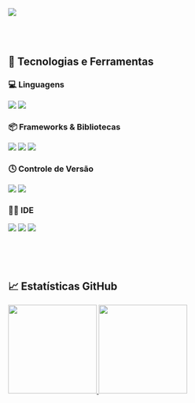 <div>
  <a href="https://www.linkedin.com/in/alvaro-ronda/" target="_blank"><img loading="lazy" src="https://img.shields.io/badge/-LinkedIn-%230077B5?style=for-the-badge&logo=linkedin&logoColor=white" target="_blank"></a>   
</div>

<br>
<br>
<br>

## 🚀 Tecnologias e Ferramentas

### 💻 Linguagens
<div>  
  <img loading="lazy" src="https://img.shields.io/badge/Python-FFD43B?style=for-the-badge&logo=python&logoColor=blue">
  <img loading="lazy" src="https://img.shields.io/badge/R-276DC3?style=for-the-badge&logo=r&logoColor=white">
</div>

### 📦 Frameworks & Bibliotecas
<div>  
  <img loading="lazy" src="https://img.shields.io/badge/-Numpy-013243?&logo=NumPy">
  <img loading="lazy" src="https://img.shields.io/badge/-Panda-013243?&logo=Panda"> 
  <img loading="lazy" src="https://img.shields.io/badge/R-276DC3?style=for-the-badge&logo=r&logoColor=white">
</div>

### 🕓 Controle de Versão
<div>
  <img loading="lazy" src="https://img.shields.io/badge/GIT-E44C30?style=for-the-badge&logo=git&logoColor=white">
  <img loading="lazy" src="https://img.shields.io/badge/github-%23121011.svg?style=for-the-badge&logo=github&logoColor=white">
</div>

### 👩‍💻 IDE
<div>
  <img loading="lazy" src="https://img.shields.io/badge/VSCode-0078D4?style=for-the-badge&logo=visual%20studio%20code&logoColor=white">
  <img loading="lazy" src="https://img.shields.io/badge/Colab-F9AB00?style=for-the-badge&logo=googlecolab&color=525252">
  <img loading="lazy" src="https://img.shields.io/badge/RStudio-75AADB?style=for-the-badge&logo=RStudio&logoColor=white">
</div>

<!--
### ☁ Cloud
<div>
  <img loading="lazy" src="https://img.shields.io/badge/Amazon_AWS-FF9900?style=for-the-badge&logo=amazonaws&logoColor=white">
  <img loading="lazy" src="https://img.shields.io/badge/Azure_DevOps-0078D7?style=for-the-badge&logo=azure-devops&logoColor=white">
  <img loading="lazy" src="https://img.shields.io/badge/Google_Cloud-4285F4?style=for-the-badge&logo=google-cloud&logoColor=white">
  <img loading="lazy" src="https://img.shields.io/badge/Vercel-000000?style=for-the-badge&logo=vercel&logoColor=white">
</div> 

### 🎲 Banco de dados
<div>
  <img loading="lazy" src="https://img.shields.io/badge/Amazon%20DynamoDB-4053D6?style=for-the-badge&logo=Amazon%20DynamoDB&logoColor=white">
  <img loading="lazy" src="https://img.shields.io/badge/Microsoft%20SQL%20Server-CC2927?style=for-the-badge&logo=microsoft%20sql%20server&logoColor=white">
  <img loading="lazy" src="https://img.shields.io/badge/MongoDB-4EA94B?style=for-the-badge&logo=mongodb&logoColor=white">
  <img loading="lazy" src="https://img.shields.io/badge/MySQL-005C84?style=for-the-badge&logo=mysql&logoColor=white">
  <img loading="lazy" src="https://img.shields.io/badge/redis-%23DD0031.svg?&style=for-the-badge&logo=redis&logoColor=white">
</div>

### 🖍 Design
<div>
  <img loading="lazy" src="https://img.shields.io/badge/Figma-F24E1E?style=for-the-badge&logo=figma&logoColor=white">
  <img loading="lazy" src="https://img.shields.io/badge/InVision-FF3366?style=for-the-badge&logo=InVision&logoColor=white">
  <img loading="lazy" src="https://img.shields.io/badge/Sketch-FFB387?style=for-the-badge&logo=sketch&logoColor=black">
  <img loading="lazy" src="https://img.shields.io/badge/Canva-%2300C4CC.svg?&style=for-the-badge&logo=Canva&logoColor=white">
</div>

### 🧐 Linters
<div>  
  <img loading="lazy" src="https://img.shields.io/badge/eslint-3A33D1?style=for-the-badge&logo=eslint&logoColor=white">
  <img loading="lazy" src="https://img.shields.io/badge/prettier-1A2C34?style=for-the-badge&logo=prettier&logoColor=F7BA3E">
  <img loading="lazy" src="https://img.shields.io/badge/SonarLint-CB2029?style=for-the-badge&logo=sonarlint&logoColor=white">
</div>

### 📊 Analytics
<div>
  <img loading="lazy" src="https://img.shields.io/badge/Sonarqube-5190cf?style=for-the-badge&logo=sonarqube&logoColor=white">
  <img loading="lazy" src="https://img.shields.io/badge/Google%20Analytics-E37400?style=for-the-badge&logo=google%20analytics&logoColor=white">
  <img loading="lazy" src="https://img.shields.io/badge/hotjar-FD3A5C?style=for-the-badge&logo=hotjar&logoColor=white">
</div>
-->
<br><br><br>
## 📈 Estatísticas GitHub
<div>
<a href="https://github.com/rondads">
<img loading="lazy" height="180em" src="https://github-readme-stats.vercel.app/api/top-langs/?username=rondads&layout=compact&langs_count=7&theme=react"/>
<img loading="lazy" height="180em" src="https://github-readme-stats.vercel.app/api?username=rondads&show_icons=true&theme=react&include_all_commits=true&count_private=true"/>
</div>
